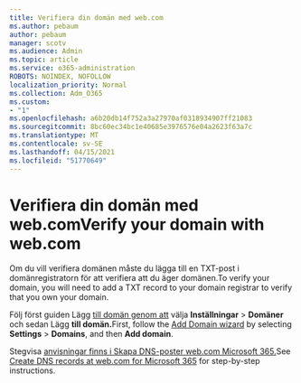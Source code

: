 ```yaml
---
title: Verifiera din domän med web.com
ms.author: pebaum
author: pebaum
manager: scotv
ms.audience: Admin
ms.topic: article
ms.service: o365-administration
ROBOTS: NOINDEX, NOFOLLOW
localization_priority: Normal
ms.collection: Adm_O365
ms.custom:
- "1"
ms.openlocfilehash: a6b20db14f752a3a27970af0318934907ff21083
ms.sourcegitcommit: 8bc60ec34bc1e40685e3976576e04a2623f63a7c
ms.translationtype: MT
ms.contentlocale: sv-SE
ms.lasthandoff: 04/15/2021
ms.locfileid: "51770649"
---
```

# <a name="verify-your-domain-with-webcom"></a><span data-ttu-id="6c7a5-102">Verifiera din domän med web.com</span><span class="sxs-lookup"><span data-stu-id="6c7a5-102">Verify your domain with web.com</span></span>

<span data-ttu-id="6c7a5-103">Om du vill verifiera domänen måste du lägga till en TXT-post i domänregistratorn för att verifiera att du äger domänen.</span><span class="sxs-lookup"><span data-stu-id="6c7a5-103">To verify your domain, you will need to add a TXT record to your domain registrar to verify that you own your domain.</span></span> 

<span data-ttu-id="6c7a5-104">Följ först guiden Lägg [till domän genom att](https://admin.microsoft.com/Adminportal#/Domains) välja **Inställningar** \> **Domäner** och sedan Lägg **till domän.**</span><span class="sxs-lookup"><span data-stu-id="6c7a5-104">First, follow the [Add Domain wizard](https://admin.microsoft.com/Adminportal#/Domains) by selecting **Settings** \> **Domains**, and then **Add domain**.</span></span>
  
<span data-ttu-id="6c7a5-105">Stegvisa [anvisningar finns i Skapa DNS-poster web.com Microsoft 365.](https://docs.microsoft.com/microsoft-365/admin/dns/create-dns-records-at-web-com)</span><span class="sxs-lookup"><span data-stu-id="6c7a5-105">See [Create DNS records at web.com for Microsoft 365](https://docs.microsoft.com/microsoft-365/admin/dns/create-dns-records-at-web-com) for step-by-step instructions.</span></span>